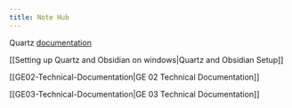 ```yaml
---
title: Note Hub
---
```

Quartz [documentation](https://quartz.jzhao.xyz) 

[[Setting up Quartz and Obsidian on windows|Quartz and Obsidian Setup]]

[[GE02-Technical-Documentation|GE 02 Technical Documentation]]

[[GE03-Technical-Documentation|GE 03 Technical Documentation]]

